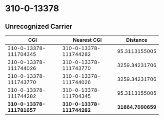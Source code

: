 # 310-0-13378
## Unrecognized Carrier


| CGI | Nearest CGI | Distance |
|-----|-------------|----------|
| 310-0-13378-111704345 | 310-0-13378-111744282 | 95.3113155005 |
| 310-0-13378-111744026 | 310-0-13378-111743770 | 3259.34231706 |
| 310-0-13378-111743770 | 310-0-13378-111744026 | 3259.34231706 |
| 310-0-13378-111744282 | 310-0-13378-111704345 | 95.3113155005 |
| **310-0-13378-111781657** | **310-0-13378-111744282** | **31864.7090659** |
